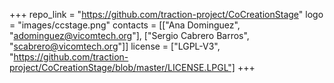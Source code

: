 +++
repo_link = "https://github.com/traction-project/CoCreationStage"
logo = "images/ccstage.png"
contacts = [["Ana Dominguez", "adominguez@vicomtech.org"], ["Sergio Cabrero Barros", "scabrero@vicomtech.org"]]
license = ["LGPL-V3", "https://github.com/traction-project/CoCreationStage/blob/master/LICENSE.LPGL"]
+++
